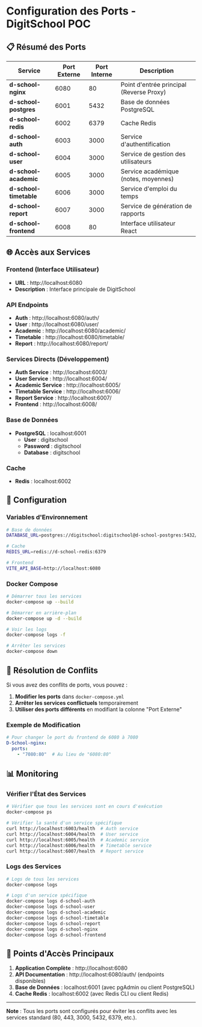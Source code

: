 # Configuration des Ports - DigitSchool POC

## 📋 Résumé des Ports

| Service | Port Externe | Port Interne | Description |
|---------|-------------|-------------|-------------|
| **d-school-nginx** | 6080 | 80 | Point d'entrée principal (Reverse Proxy) |
| **d-school-postgres** | 6001 | 5432 | Base de données PostgreSQL |
| **d-school-redis** | 6002 | 6379 | Cache Redis |
| **d-school-auth** | 6003 | 3000 | Service d'authentification |
| **d-school-user** | 6004 | 3000 | Service de gestion des utilisateurs |
| **d-school-academic** | 6005 | 3000 | Service académique (notes, moyennes) |
| **d-school-timetable** | 6006 | 3000 | Service d'emploi du temps |
| **d-school-report** | 6007 | 3000 | Service de génération de rapports |
| **d-school-frontend** | 6008 | 80 | Interface utilisateur React |

## 🌐 Accès aux Services

### Frontend (Interface Utilisateur)
- **URL** : http://localhost:6080
- **Description** : Interface principale de DigitSchool

### API Endpoints
- **Auth** : http://localhost:6080/auth/
- **User** : http://localhost:6080/user/
- **Academic** : http://localhost:6080/academic/
- **Timetable** : http://localhost:6080/timetable/
- **Report** : http://localhost:6080/report/

### Services Directs (Développement)
- **Auth Service** : http://localhost:6003/
- **User Service** : http://localhost:6004/
- **Academic Service** : http://localhost:6005/
- **Timetable Service** : http://localhost:6006/
- **Report Service** : http://localhost:6007/
- **Frontend** : http://localhost:6008/

### Base de Données
- **PostgreSQL** : localhost:6001
  - **User** : digitschool
  - **Password** : digitschool
  - **Database** : digitschool

### Cache
- **Redis** : localhost:6002

## 🔧 Configuration

### Variables d'Environnement
```bash
# Base de données
DATABASE_URL=postgres://digitschool:digitschool@d-school-postgres:5432/digitschool

# Cache
REDIS_URL=redis://d-school-redis:6379

# Frontend
VITE_API_BASE=http://localhost:6080
```

### Docker Compose
```bash
# Démarrer tous les services
docker-compose up --build

# Démarrer en arrière-plan
docker-compose up -d --build

# Voir les logs
docker-compose logs -f

# Arrêter les services
docker-compose down
```

## 🚨 Résolution de Conflits

Si vous avez des conflits de ports, vous pouvez :

1. **Modifier les ports** dans `docker-compose.yml`
2. **Arrêter les services conflictuels** temporairement
3. **Utiliser des ports différents** en modifiant la colonne "Port Externe"

### Exemple de Modification
```yaml
# Pour changer le port du frontend de 6080 à 7080
D-School-nginx:
  ports:
    - "7080:80"  # Au lieu de "6080:80"
```

## 📊 Monitoring

### Vérifier l'État des Services
```bash
# Vérifier que tous les services sont en cours d'exécution
docker-compose ps

# Vérifier la santé d'un service spécifique
curl http://localhost:6003/health  # Auth service
curl http://localhost:6004/health  # User service
curl http://localhost:6005/health  # Academic service
curl http://localhost:6006/health  # Timetable service
curl http://localhost:6007/health  # Report service
```

### Logs des Services
```bash
# Logs de tous les services
docker-compose logs

# Logs d'un service spécifique
docker-compose logs d-school-auth
docker-compose logs d-school-user
docker-compose logs d-school-academic
docker-compose logs d-school-timetable
docker-compose logs d-school-report
docker-compose logs d-school-nginx
docker-compose logs d-school-frontend
```

## 🎯 Points d'Accès Principaux

1. **Application Complète** : http://localhost:6080
2. **API Documentation** : http://localhost:6080/auth/ (endpoints disponibles)
3. **Base de Données** : localhost:6001 (avec pgAdmin ou client PostgreSQL)
4. **Cache Redis** : localhost:6002 (avec Redis CLI ou client Redis)

---

**Note** : Tous les ports sont configurés pour éviter les conflits avec les services standard (80, 443, 3000, 5432, 6379, etc.).
